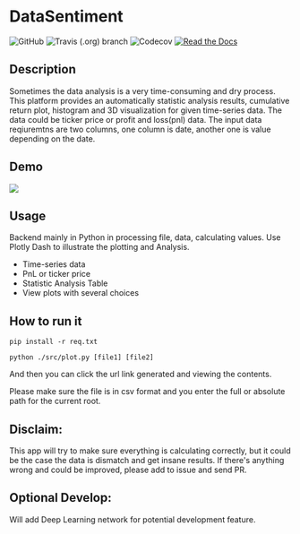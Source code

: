 # DataSentiment

![GitHub](https://img.shields.io/github/license/EricaWei053/COMS4995)
![Travis (.org) branch](https://travis-ci.org/EricaWei053/DataSentiment.svg?branch=master)
![Codecov](https://img.shields.io/codecov/c/github/EricaWei053/DataSentiment)
[![Read the Docs](https://readthedocs.org/projects/datasentiment/badge/?version=latest)](https://datasentiment.readthedocs.io/en/latest/?badge=latest)

## Description
Sometimes the data analysis is a very time-consuming and dry process. 
This platform provides an automatically statistic analysis results, cumulative return plot, 
histogram and 3D visualization for given time-series data. The data could be ticker price or 
profit and loss(pnl) data. The input data reqiuremtns are two columns, one column is date, 
another one is value depending on the date. 
 
## Demo 

![](demo.gif)


## Usage 
Backend mainly in Python in processing file, data, calculating values. 
Use Plotly Dash to illustrate the plotting and Analysis. 

- Time-series data  
- PnL or ticker price 
- Statistic Analysis Table 
- View plots with several choices  

## How to run it 
```
pip install -r req.txt 
```
```
python ./src/plot.py [file1] [file2]
```

And then you can click the url link generated and viewing the contents.

Please make sure the file is in csv format and 
you enter the full or absolute path for the current root. 
 
##  Disclaim: 
This app will try to make sure everything is calculating correctly, but it could be the case the data is dismatch and get insane results. If there's anything wrong and could be improved, please add to issue and send PR. 

## Optional Develop: 
Will add Deep Learning network for potential development feature. 

